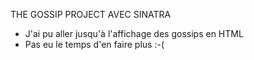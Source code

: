 THE GOSSIP PROJECT AVEC SINATRA

- J'ai pu aller jusqu'à l'affichage des gossips en HTML
- Pas eu le temps d'en faire plus :-(